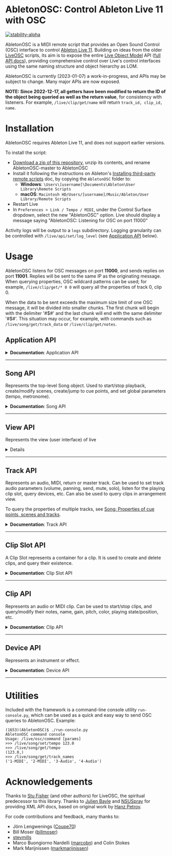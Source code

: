 # AbletonOSC: Control Ableton Live 11 with OSC

[![stability-alpha](https://img.shields.io/badge/stability-alpha-f4d03f.svg)](https://github.com/mkenney/software-guides/blob/master/STABILITY-BADGES.md#alpha)

AbletonOSC is a MIDI remote script that provides an Open Sound Control (OSC) interface to
control [Ableton Live 11](https://www.ableton.com/en/live/). Building on ideas from the
older [LiveOSC](https://github.com/hanshuebner/LiveOSC) scripts, its aim is to expose the
entire [Live Object Model](https://docs.cycling74.com/max8/vignettes/live_object_model) API
([full API docs](https://structure-void.com/PythonLiveAPI_documentation/Live11.0.xml)), providing comprehensive control
over Live's control interfaces using the same naming structure and object hierarchy as LOM.

AbletonOSC is currently (2023-01-07) a work-in-progress, and APIs may be subject to change. Many major APIs are now exposed.

**NOTE: Since 2022-12-17, all getters have been modified to return the ID of the object being queried as well as the return value**, for consistency with listeners. For example, `/live/clip/get/name` will return `track_id, clip_id, name`.

# Installation

AbletonOSC requires Ableton Live 11, and does not support earlier versions.

To install the script:

- [Download a zip of this repository](https://github.com/ideoforms/AbletonOSC/archive/refs/heads/master.zip), unzip its contents, and rename AbletonOSC-master to AbletonOSC
- Install it following the instructions on
  Ableton's [Installing third-party remote scripts](https://help.ableton.com/hc/en-us/articles/209072009-Installing-third-party-remote-scripts)
  doc, by copying the `AbletonOSC` folder to:
    - **Windows**: `\Users\[username]\Documents\Ableton\User Library\Remote Scripts`
    - **macOS**: `Macintosh HD/Users/[username]/Music/Ableton/User Library/Remote Scripts`
- Restart Live
- In `Preferences > Link / Tempo / MIDI`, under the Control Surface dropdown, select the new "AbletonOSC" option. Live should display a message
  saying "AbletonOSC: Listening for OSC on port 11000"

Activity logs will be output to a `logs` subdirectory. Logging granularity can be controlled with `/live/api/set/log_level` (see [Application API](#application-api) below). 

# Usage

AbletonOSC listens for OSC messages on port **11000**, and sends replies on port **11001**. Replies will be sent to the
same IP as the originating message. When querying properties, OSC wildcard patterns can be used; for example, `/live/clip/get/* 0 0` will query all the properties of track 0, clip 0.

When the data to be sent exceeds the maximum size limit of one OSC message, it will be divided into smaller chunks. The first chunk will begin with the delimiter '#\$#' and the last chunk will end with the same delimiter '#\$#'. This situation may occur, for example, with commands such as `/live/song/get/track_data` or `/live/clip/get/notes`.

## Application API

<details>
<summary><b>Documentation</b>: Application API</summary>

| Address                       | Query params | Response params              | Description                                                                              |
|:------------------------------|:-------------|:-----------------------------|:-----------------------------------------------------------------------------------------|
| /live/test                    |              | 'ok'                         | Display a confirmation message in Live, and sends an OSC reply to /live/test             |
| /live/application/get/version |              | major_version, minor_version | Query Live's version                                                                     |
| /live/api/reload              |              |                              | Initiates a live reload of the AbletonOSC server code. Used in development only.         |
| /live/api/get/log_level       |              | log_level                    | Returns the current log level. Default is `info`.                                        |
| /live/api/set/log_level       | log_level    |                              | Set the log level, which can be one of: `debug`, `info`, `warning`, `error`, `critical`. |

### Application status messages

These messages are sent to the client automatically when the application state changes.

| Address       | Response params | Description                                                                                        |
| :------------ | :-------------- | :------------------------------------------------------------------------------------------------- |
| /live/startup |                 | Sent to the client application when AbletonOSC is started                                          |
| /live/error   | error_msg       | Sent to the client application when an error occurs. For more diagnostics, see logs/abletonosc.log |

</details>

---

## Song API

Represents the top-level Song object. Used to start/stop playback, create/modify scenes, create/jump to cue points, and set global parameters (tempo, metronome).

<details>
<summary><b>Documentation</b>: Song API</summary>

### Song methods

| Address                           | Query params | Response params | Description                                                                              |
|:----------------------------------|:-------------|:----------------|:-----------------------------------------------------------------------------------------|
| /live/song/capture_midi           |              |                 | Capture midi                                                                             |
| /live/song/continue_playing       |              |                 | Resume session playback                                                                  |
| /live/song/create_audio_track     | index        |                 | Create a new audio track at the specified index (-1 = end of list)                       |
| /live/song/create_midi_track      | index        |                 | Create a new MIDI track at the specified index (-1 = end of list)                        |
| /live/song/create_return_track    |              |                 | Create a new return track                                                                |
| /live/song/create_scene           | index        |                 | Create a new scene at the specified index (-1 = end of list)                             |
| /live/song/cue_point/jump         | cue_point    |                 | Jump to a specific cue point, by name or numeric index (based on the list of cue points) |
| /live/song/delete_scene           | scene_index  |                 | Delete a scene                                                                           |
| /live/song/delete_return_track    | track_index  |                 | Delete a return track                                                                    |
| /live/song/delete_track           | track_index  |                 | Delete a track                                                                           |
| /live/song/duplicate_scene        | scene_index  |                 | Duplicate a scene                                                                        |
| /live/song/duplicate_track        | track_index  |                 | Duplicate a track                                                                        |
| /live/song/jump_by                | time         |                 | Jump song position by the specified time, in beats                                       |
| /live/song/jump_to_next_cue       |              |                 | Jump to the next cue marker                                                              |
| /live/song/jump_to_prev_cue       |              |                 | Jump to the previous cue marker                                                          |
| /live/song/redo                   |              |                 | Redo the last undone operation                                                           |
| /live/song/start_playing          |              |                 | Start session playback                                                                   |
| /live/song/stop_playing           |              |                 | Stop session playback                                                                    |
| /live/song/stop_all_clips         |              |                 | Stop all clips from playing                                                              |
| /live/song/tap_tempo              |              |                 | Mimics a tap of the "Tap Tempo" button                                                   |
| /live/song/trigger_session_record |              |                 | Triggers record in session mode                                                          |
| /live/song/undo                   |              |                 | Undo the last operation                                                                  |

### Song properties

 - Changes for any Track property can be listened for by calling `/live/song/start_listen/<property>`
 - Responses will be sent to `/live/song/get/<property>`, with parameters `<property_value>`
 - For further information on these properties and their parameters, see documentation
for [Live Object Model - Song](https://docs.cycling74.com/max8/vignettes/live_object_model#Song).
 
#### Getters

| Address                                    | Query params | Response params             | Description                                       |
| :----------------------------------------- | :----------- | :-------------------------- | :------------------------------------------------ |
| /live/song/get/arrangement_overdub         |              | arrangement_overdub         | Query whether arrangement overdub is on           |
| /live/song/get/back_to_arranger            |              | back_to_arranger            | Query whether "back to arranger" is lit           |
| /live/song/get/can_redo                    |              | can_redo                    | Query whether redo is available                   |
| /live/song/get/can_undo                    |              | can_undo                    | Query whether undo is available                   |
| /live/song/get/clip_trigger_quantization   |              | clip_trigger_quantization   | Query the current clip trigger quantization level |
| /live/song/get/current_song_time           |              | current_song_time           | Query the current song time, in beats             |
| /live/song/get/groove_amount               |              | groove_amount               | Query the current groove amount                   |
| /live/song/get/is_playing                  |              | is_playing                  | Query whether the song is currently playing       |
| /live/song/get/loop                        |              | loop                        | Query whether the song is currently looping       |
| /live/song/get/loop_length                 |              | loop_length                 | Query the current loop length                     |
| /live/song/get/loop_start                  |              | loop_start                  | Query the current loop start point                |
| /live/song/get/metronome                   |              | metronome_on                | Query metronome on/off                            |
| /live/song/get/midi_recording_quantization |              | midi_recording_quantization | Query the current MIDI recording quantization     |
| /live/song/get/nudge_down                  |              | nudge_down                  | Query nudge down                                  |
| /live/song/get/nudge_up                    |              | nudge_up                    | Query nudge up                                    |
| /live/song/get/punch_in                    |              | punch_in                    | Query punch in                                    |
| /live/song/get/punch_out                   |              | punch_out                   | Query punch out                                   |
| /live/song/get/record_mode                 |              | record_mode                 | Query the current record mode                     |
| /live/song/get/session_record              |              | session_record              | Query whether session record is enabled           |
| /live/song/get/signature_denominator       |              | denominator                 | Query the current time signature's denominator    |
| /live/song/get/signature_numerator         |              | numerator                   | Query the current time signature's numerator      |
| /live/song/get/tempo                       |              | tempo_bpm                   | Query the current song tempo                      |

#### Setters

| Address                                    | Query params                | Response params | Description                                     |
| :----------------------------------------- | :-------------------------- | :-------------- | :---------------------------------------------- |
| /live/song/set/arrangement_overdub         | arrangement_overdub         |                 | Set whether arrangement overdub is on           |
| /live/song/set/back_to_arranger            | back_to_arranger            |                 | Set whether "back to arranger" is lit           |
| /live/song/set/clip_trigger_quantization   | clip_trigger_quantization   |                 | Set the current clip trigger quantization level |
| /live/song/set/current_song_time           | current_song_time           |                 | Set the current song time, in beats             |
| /live/song/set/groove_amount               | groove_amount               |                 | Set the current groove amount                   |
| /live/song/set/loop                        | loop                        |                 | Set whether the song is currently looping       |
| /live/song/set/loop_length                 | loop_length                 |                 | Set the current loop length                     |
| /live/song/set/loop_start                  | loop_start                  |                 | Set the current loop start point                |
| /live/song/set/metronome                   | metronome_on                |                 | Set metronome on/off                            |
| /live/song/set/midi_recording_quantization | midi_recording_quantization |                 | Set the current MIDI recording quantization     |
| /live/song/set/nudge_down                  | nudge_down                  |                 | Set nudge down                                  |
| /live/song/set/nudge_up                    | nudge_up                    |                 | Set nudge up                                    |
| /live/song/set/punch_in                    | punch_in                    |                 | Set punch in                                    |
| /live/song/set/punch_out                   | punch_out                   |                 | Set punch out                                   |
| /live/song/set/record_mode                 | record_mode                 |                 | Set the current record mode                     |
| /live/song/set/session_record              | session_record              |                 | Set whether session record is enabled           |
| /live/song/set/signature_denominator       | signature_denominator       |                 | Set the time signature's denominator            |
| /live/song/set/signature_numerator         | signature_numerator         |                 | Set the time signature's numerator              |
| /live/song/set/record_mode                 | record_mode                 |                 | Set the current record mode                     |
| /live/song/set/tempo                       | tempo_bpm                   |                 | Set the current song tempo                      |

### Song: Properties of cue points, scenes and tracks

| Address                    | Query params | Response params        | Description                                                                 |
| :------------------------- | :----------- | :--------------------- | :-------------------------------------------------------------------------- |
| /live/song/get/cue_points  |              | name, time, ...        | Query a list of the song's cue points                                       |
| /live/song/get/num_scenes  |              | num_scenes             | Query the number of scenes                                                  |
| /live/song/get/num_tracks  |              | num_tracks             | Query the number of tracks                                                  |
| /live/song/get/track_names |              | [index_min, index_max] | Query track names (optionally, over a given range)                          |
| /live/song/get/track_data  |              | [various]              | Query bulk properties of multiple tracks/clips. See below for further info. |


#### Querying track/clip data in bulk with /live/song/get/track_data

It is often useful to be able to query data en masse about lots of different tracks and clips -- for example, when a set is first opened, to synchronise the state of your client with the Ableton set. This can be achieved with the `/live/song/get/track_data` API, which can query user-specified properties of multiple tracks and clips.

Properties must be of the format `track.property_name` or `clip.property_name`.

For example:
```
/live/song/get/track_data 0 12 track.name clip.name clip.length
```

Queries tracks 0..11, and returns a long list of values comprising:

```
[track_0_name, clip_0_0_name,   clip_0_1_name,   ... clip_0_7_name,
               clip_1_0_length, clip_0_1_length, ... clip_0_7_length,
 track_1_name, clip_1_0_name,   clip_1_1_name,   ... clip_1_7_name, ...]
```

### Song status messages

These messages are sent to the client automatically when the song state changes.

| Address         | Response params | Description                                                          |
| :-------------- | :-------------- | :------------------------------------------------------------------- |
| /live/song/beat | beat_number     | Sent to the client application on each beat when the song is playing |

</details>

---

## View API

Represents the view (user interface) of live

<details>
### View properties

| Address                       | Query params | Response params               | Description                                  |
| :---------------------------- | :----------- | :---------------------------- | :------------------------------------------- |
| /live/view/get/selected_scene |              | selected_scene                | returns the selected scene (start at 0)      |
| /live/view/get/selected_track |              | selected_track                | returns selected track (start at 0)          |
| /live/view/get/selected_clip  |              | selected_scene selected_track | returns the scene and track of selected clip |
</details>

---

## Track API

Represents an audio, MIDI, return or master track. Can be used to set track audio parameters (volume, panning, send, mute, solo), listen for the playing clip slot, query devices, etc. Can also be used to query clips in arrangement view.

To query the properties of multiple tracks, see [Song: Properties of cue points, scenes and tracks](https://github.com/ideoforms/AbletonOSC#song-properties-of-cue-points-scenes-and-tracks).

<details>
<summary><b>Documentation</b>: Track API</summary>

### Track methods

| Address                    | Query params | Response params | Description             |
| :------------------------- | :----------- | :-------------- | :---------------------- |
| /live/track/stop_all_clips | track_id     |                 | Stop all clips on track |

### Track properties

 - Changes for any Track property can be listened for by calling `/live/track/start_listen/<property> <track_index>`
 - Responses will be sent to `/live/track/get/<property>`, with parameters `<track_index> <property_value>`

#### Getters

| Address                                           | Query params      | Response params            | Description                                      |
| :------------------------------------------------ | :---------------- | :------------------------- | :----------------------------------------------- |
| /live/track/get/arm                               | track_id          | track_id, armed            | Query whether track is armed                     |
| /live/track/get/available_input_routing_channels  | track_id          | track_id, channel, ...     | List input channels (e.g. "1", "2", "1/2", ...)  |
| /live/track/get/available_input_routing_types     | track_id          | track_id, type, ...        | List input routes (e.g. "Ext. In", ...)          |
| /live/track/get/available_output_routing_channels | track_id          | track_id, channel, ...     | List output channels (e.g. "1", "2", "1/2", ...) |
| /live/track/get/available_output_routing_types    | track_id          | track_id, type, ...        | List output routes (e.g. "Ext. Out", ...)        |
| /live/track/get/can_be_armed                      | track_id          | track_id, can_be_armed     | Query whether track can be armed                 |
| /live/track/get/color                             | track_id          | track_id, color            | Query track color                                |
| /live/track/get/color_index                       | track_id          | track_id, color_index      | Query track color index                          |
| /live/track/get/current_monitoring_state          | track_id          | track_id, state            | Query current monitoring state (on/off)          |
| /live/track/get/fired_slot_index                  | track_id          | track_id, index            | Query currently-fired slot                       |
| /live/track/get/fold_state                        | track_id          | track_id, fold_state       | Query folded state (for groups)                  |
| /live/track/get/has_audio_input                   | track_id          | track_id, has_audio_input  | Query has_audio_input                            |
| /live/track/get/has_audio_output                  | track_id          | track_id, has_audio_output | Query has_audio_output                           |
| /live/track/get/has_midi_input                    | track_id          | track_id, has_midi_input   | Query has_midi_input                             |
| /live/track/get/has_midi_output                   | track_id          | track_id, has_midi_output  | Query has_midi_output                            |
| /live/track/get/input_routing_channel             | track_id          | track_id, channel          | Query current input routing channel              |
| /live/track/get/input_routing_type                | track_id          | track_id, type             | Query current input routing type                 |
| /live/track/get/output_routing_channel            | track_id          | track_id, channel          | Query current output routing channel             |
| /live/track/get/output_meter_left                 | track_id          | track_id, level            | Query current output level, left channel         |
| /live/track/get/output_meter_level                | track_id          | track_id, level            | Query current output level, both channels        |
| /live/track/get/output_meter_right                | track_id          | track_id, level            | Query current output level, right channel        |
| /live/track/get/output_routing_type               | track_id          | track_id, type             | Query current output routing type                |
| /live/track/get/is_foldable                       | track_id          | track_id, is_foldable      | Query whether track is foldable, i.e. is a group |
| /live/track/get/is_grouped                        | track_id          | track_id, is_grouped       | Query whether track is in a group                |
| /live/track/get/is_visible                        | track_id          | track_id, is_visible       | Query whether track is visible                   |
| /live/track/get/mute                              | track_id          | track_id, mute             | Query track mute on/off                          |
| /live/track/get/name                              | track_id          | track_id, name             | Query track name                                 |
| /live/track/get/panning                           | track_id          | track_id, panning          | Query track panning                              |
| /live/track/get/playing_slot_index                | track_id          | track_id, index            | Query currently-playing slot                     |
| /live/track/get/send                              | track_id, send_id | track_id, value            | Query track send                                 |
| /live/track/get/solo                              | track_id          | track_id, solo             | Query track solo on/off                          |
| /live/track/get/volume                            | track_id          | track_id, volume           | Query track volume                               |

#### Setters

| Address                                  | Query params             | Response params | Description                |
| :--------------------------------------- | :----------------------- | :-------------- | :------------------------- |
| /live/track/set/arm                      | track_id, armed          |                 | Set track arm state on/off |
| /live/track/set/color                    | track_id, color          |                 | Set track color            |
| /live/track/set/color_index              | track_id, color_index    |                 | Set track color index      |
| /live/track/set/current_monitoring_state | track_id, state          |                 | Set monitoring on/off      |
| /live/track/set/fold_state               | track_id, fold_state     |                 | Set folded on/off          |
| /live/track/set/input_routing_channel    | track_id, channel        |                 | Set input routing channel  |
| /live/track/set/input_routing_type       | track_id, type           |                 | Set input routing type     |
| /live/track/set/mute                     | track_id, mute           |                 | Set track mute on/off      |
| /live/track/set/name                     | track_id, name           |                 | Set track name             |
| /live/track/set/output_routing_channel   | track_id, channel        |                 | Set output routing channel |
| /live/track/set/output_routing_type      | track_id, type           |                 | Set output routing type    |
| /live/track/set/panning                  | track_id, panning        |                 | Set track panning          |
| /live/track/set/send                     | track_id, send_id, value |                 | Set track send             |
| /live/track/set/solo                     | track_id, solo           |                 | Set track solo on/off      |
| /live/track/set/volume                   | track_id, volume         |                 | Set track volume           |

### Track: Properties of multiple clips

| Address                                      | Query params | Response params             | Description                                      |
| :------------------------------------------- | :----------- | :-------------------------- | :----------------------------------------------- |
| /live/track/get/clips/name                   | track_id     | track_id, [name, ....]      | Query all clip names on track                    |
| /live/track/get/clips/length                 | track_id     | track_id, [length, ...]     | Query all clip lengths on track                  |
| /live/track/get/clips/color                  | track_id     | track_id, [color, ...]      | Query all clip colors on track                   |
| /live/track/get/arrangement_clips/name       | track_id     | track_id, [name, ....]      | Query all arrangement view clip names on track   |
| /live/track/get/arrangement_clips/length     | track_id     | track_id, [length, ...]     | Query all arrangement view clip lengths on track |
| /live/track/get/arrangement_clips/start_time | track_id     | track_id, [start_time, ...] | Query all arrangement view clip times on track   |

### Track: Properties of devices
| Address                            | Query params | Response params        | Description                              |
| :--------------------------------- | :----------- | :--------------------- | :--------------------------------------- |
| /live/track/get/num_devices        | track_id     | track_id, num_devices  | Query the number of devices on the track |
| /live/track/get/devices/name       | track_id     | track_id, [name, ...]  | Query all device names on track          |
| /live/track/get/devices/type       | track_id     | track_id, [type, ...]  | Query all devices types on track         |
| /live/track/get/devices/class_name | track_id     | track_id, [class, ...] | Query all device class names on track    |

See [Device API](#device-api) for details on Device type/class_names.
 
</details>

---

## Clip Slot API

A Clip Slot represents a container for a clip. It is used to create and delete clips, and query their existence.

<details>
<summary><b>Documentation</b>: Clip Slot API</summary>

| Address                             | Query params                       | Response params                    | Description                              |
| :---------------------------------- | :--------------------------------- | :--------------------------------- | :--------------------------------------- |
| /live/clip_slot/create_clip         | track_id, clip_id, length          |                                    | Create a clip in the slot                |
| /live/clip_slot/delete_clip         | track_id, clip_id                  |                                    | Delete the clip in the slot              |
| /live/clip_slot/get/has_clip        | track_id, clip_id                  | track_id, clip_id, has_clip        | Query whether the slot has a clip        |
| /live/clip_slot/get/has_stop_button | track_id, clip_id                  | track_id, clip_id, has_stop_button | Query whether the slot has a stop button |
| /live/clip_slot/set/has_stop_button | track_id, clip_id, has_stop_button |                                    | Add or remove stop button                |

# TODO: Add more properties and methods

</details>

---

## Clip API

Represents an audio or MIDI clip. Can be used to start/stop clips, and query/modify their notes, name, gain, pitch, color, playing state/position, etc.

<details>
<summary><b>Documentation</b>: Clip API</summary>

| Address                                  | Query params                                                        | Response params                                                                        | Description                                                                                                                                          |
|:-----------------------------------------|:--------------------------------------------------------------------|:---------------------------------------------------------------------------------------|:-----------------------------------------------------------------------------------------------------------------------------------------------------|
| /live/clip/fire                          | track_id, clip_id                                                   |                                                                                        | Start clip playback                                                                                                                                  |
| /live/clip/stop                          | track_id, clip_id                                                   |                                                                                        | Stop clip playback                                                                                                                                   |
| /live/clip/duplicate_loop                | track_id, clip_id                                                   |                                                                                        | Duplicates clip loop                                                                                                                                 |
| /live/clip/get/notes                     | track_id, clip_id, [from_time, from_pitch, time_span, pitch_span]   | track_id, clip_id, pitch, start_time, duration, velocity, mute, [pitch, start_time...] | Query the notes in a given clip.                                                                                                                     |
| /live/clip/get/notes_range               | track_id, clip_id, [from_time, from_pitch, time_span, pitch_span]   | track_id, clip_id, min_start_time, max_end_time, min_pitch, max_pitch                  | Query the note range within a given clip. This is helpful in conjunction with /live/clip/get/notes to paginate and handle a large number of notes    |
| /live/clip/add/notes                     | track_id, clip_id, pitch, start_time, duration, velocity, mute, ... |                                                                                        | Add new MIDI notes to a clip. pitch is MIDI note index, start_time and duration are beats in floats, velocity is MIDI velocity index, mute is true/false |
| /live/clip/remove/notes                  | start_pitch, pitch_span, start_time, time_span                      |                                                                                        | Remove notes from a clip in a given range of pitches and times.                                                                                      |
| /live/clip/get/color                     | track_id, clip_id                                                   | track_id, clip_id, color                                                               | Get clip color                                                                                                                                       |
| /live/clip/set/color                     | track_id, clip_id, color                                            |                                                                                        | Set clip color                                                                                                                                       |
| /live/clip/get/name                      | track_id, clip_id                                                   | track_id, clip_id, name                                                                | Get clip name                                                                                                                                        |
| /live/clip/set/name                      | track_id, clip_id, name                                             |                                                                                        | Set clip name                                                                                                                                        |
| /live/clip/get/gain                      | track_id, clip_id                                                   | track_id, clip_id, gain                                                                | Get clip gain                                                                                                                                        |
| /live/clip/set/gain                      | track_id, clip_id, gain                                             |                                                                                        | Set clip gain                                                                                                                                        |
| /live/clip/get/length                    | track_id, clip_id                                                   | track_id, clip_id, length                                                              | Get clip length                                                                                                                                      |
| /live/clip/get/pitch_coarse              | track_id, clip_id                                                   | track_id, clip_id, semitones                                                           | Get clip coarse re-pitch                                                                                                                             |
| /live/clip/set/pitch_coarse              | track_id, clip_id, semitones                                        |                                                                                        | Set clip coarse re-pitch                                                                                                                             |
| /live/clip/get/pitch_fine                | track_id, clip_id                                                   | track_id, clip_id, cents                                                               | Get clip fine re-pitch                                                                                                                               |
| /live/clip/set/pitch_fine                | track_id, clip_id, cents                                            |                                                                                        | Set clip fine re-pitch                                                                                                                               |
| /live/clip/get/file_path                 | track_id, clip_id                                                   | track_id, clip_id, file_path                                                           | Get clip file path                                                                                                                                   |
| /live/clip/get/is_audio_clip             | track_id, clip_id                                                   | track_id, clip_id, is_audio_clip                                                       | Query whether clip is audio                                                                                                                          |
| /live/clip/get/is_midi_clip              | track_id, clip_id                                                   | track_id, clip_id, is_midi_clip                                                        | Query whether clip is MIDI                                                                                                                           |
| /live/clip/get/is_playing                | track_id, clip_id                                                   | track_id, clip_id, is_playing                                                          | Query whether clip is playing                                                                                                                        |
| /live/clip/get/is_recording              | track_id, clip_id                                                   | track_id, clip_id, is_recording                                                        | Query whether clip is recording                                                                                                                      |
| /live/clip/get/playing_position          | track_id, clip_id                                                   | track_id, clip_id, playing_position                                                    | Get clip's playing position                                                                                                                          |
| /live/clip/start_listen/playing_position | track_id, clip_id                                                   |                                                                                        | Start listening for clip's playing position. Replies are sent to /live/clip/get/playing_position, with args: track_id, clip_id, playing_position     |
| /live/clip/stop_listen/playing_position  | track_id, clip_id                                                   |                                                                                        | Stop listening for clip's playing position.                                                                                                          |
| /live/clip/get/loop_start                | track_id, clip_id                                                   | track_id, clip_id, loop_start                                                          | Get clip's loop start                                                                                                                                |
| /live/clip/set/loop_start                | track_id, clip_id, loop_start                                       | track_id, clip_id, loop_start                                                          | Set clip's loop start                                                                                                                                |
| /live/clip/get/loop_end                  | track_id, clip_id                                                   | track_id, clip_id, loop_end                                                            | Get clip's loop end                                                                                                                                  |
| /live/clip/set/loop_end                  | track_id, clip_id, loop_end                                         | track_id, clip_id, loop_end                                                            | Set clip's loop end                                                                                                                                  |
| /live/clip/get/start_marker              | track_id, clip_id                                                   | track_id, clip_id, start_marker                                                        | Get clip's marker start                                                                                                                              |
| /live/clip/set/start_marker              | track_id, clip_id, start_marker                                     | track_id, clip_id, start_maker                                                         | Set clip's marker start                                                                                                                              |
| /live/clip/get/end_marker                | track_id, clip_id                                                   | track_id, clip_id, end_marker                                                          | Get clip's marker end                                                                                                                                |
| /live/clip/set/end_marker                | track_id, clip_id, end_marker                                       | track_id, clip_id, end_marker                                                          | Set clip's marker end                                                                                                                                |
</details>

---

## Device API

Represents an instrument or effect.

<details>
<summary><b>Documentation</b>: Device API</summary>

| Address                                  | Query params                             | Response params                          | Description                                                                             |
| :--------------------------------------- | :--------------------------------------- | :--------------------------------------- | :-------------------------------------------------------------------------------------- |
| /live/device/get/name                    | track_id, device_id                      | track_id, device_id, name                | Get device name                                                                         |
| /live/device/get/class_name              | track_id, device_id                      | track_id, device_id, class_name          | Get device class_name                                                                   |
| /live/device/get/type                    | track_id, device_id                      | track_id, device_id, type                | Get device type                                                                         |
| /live/device/get/num_parameters          | track_id, device_id                      | track_id, device_id, num_parameters      | Get the number of parameters exposed by the device                                      |
| /live/device/get/parameters/name         | track_id, device_id                      | track_id, device_id, [name, ...]         | Get the list of parameter names exposed by the device                                   |
| /live/device/get/parameters/value        | track_id, device_id                      | track_id, device_id, [value, ...]        | Get the device parameter values                                                         |
| /live/device/get/parameters/min          | track_id, device_id                      | track_id, device_id, [value, ...]        | Get the device parameter minimum values                                                 |
| /live/device/get/parameters/max          | track_id, device_id                      | track_id, device_id, [value, ...]        | Get the device parameter maximum values                                                 |
| /live/device/get/parameters/is_quantized | track_id, device_id                      | track_id, device_id, [value, ...]        | Get the list of is_quantized settings (i.e., whether the parameter must be an int/bool) |
| /live/device/set/parameters/value        | track_id, device_id, value, value ...    |                                          | Set the device parameter values                                                         |
| /live/device/get/parameter/value         | track_id, device_id, parameter_id        | track_id, device_id, parameter_id, value | Get a device parameter value                                                            |
| /live/device/set/parameter/value         | track_id, device_id, parameter_id, value |                                          | Set a device parameter value                                                            |

For devices:

- `name` is the human-readable name
- `type` is 1 = audio_effect, 2 = instrument, 4 = midi_effect
- `class_name` is the Live instrument/effect name, e.g. Operator, Reverb. For external plugins and racks, can be
  AuPluginDevice, PluginDevice, InstrumentGroupDevice...

</details>

 ---

# Utilities

Included with the framework is a command-line console utility `run-console.py`, which can be used as a quick and easy way to send OSC queries to AbletonOSC. Example:

```
(1653)(AbletonOSC)$ ./run-console.py
AbletonOSC command console
Usage: /live/osc/command [params]
>>> /live/song/set/tempo 123.0
>>> /live/song/get/tempo
(123.0,)
>>> /live/song/get/track_names
('1-MIDI', '2-MIDI', '3-Audio', '4-Audio')
```

# Acknowledgements

Thanks to [Stu Fisher](https://github.com/stufisher/) (and other authors) for LiveOSC, the spiritual predecessor to this
library. Thanks to [Julien Bayle](https://structure-void.com/ableton-live-midi-remote-scripts/#liveAPI)
and [NSUSpray](https://nsuspray.github.io/Live_API_Doc/) for providing XML API docs, based on original work
by [Hanz Petrov](http://remotescripts.blogspot.com/p/support-files.html).

For code contributions and feedback, many thanks to:
- Jörn Lengwenings ([Coupe70](https://github.com/Coupe70))
- Bill Moser ([billmoser](https://github.com/billmoser))
- [stevmills](https://github.com/stevmills)
- Marco Buongiorno Nardelli ([marcobn](https://github.com/marcobn)) and Colin Stokes
- Mark Marijnissen ([markmarijnissen](https://github.com/markmarijnissen))

